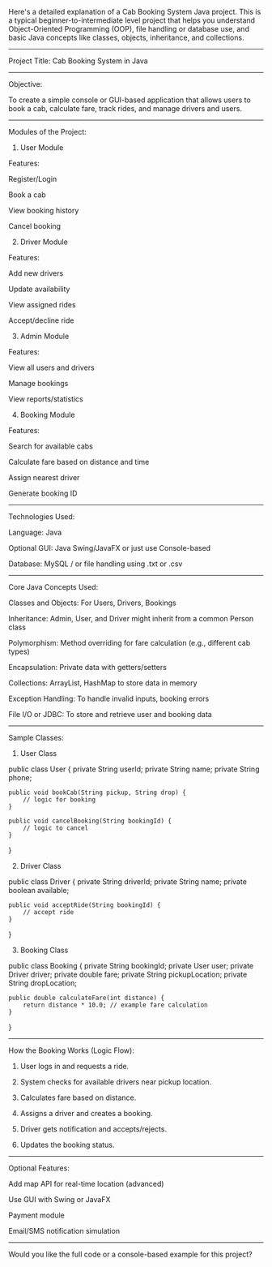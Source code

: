 Here's a detailed explanation of a Cab Booking System Java project. This is a typical beginner-to-intermediate level project that helps you understand Object-Oriented Programming (OOP), file handling or database use, and basic Java concepts like classes, objects, inheritance, and collections.


---

Project Title: Cab Booking System in Java


---

Objective:

To create a simple console or GUI-based application that allows users to book a cab, calculate fare, track rides, and manage drivers and users.


---

Modules of the Project:

1. User Module

Features:

Register/Login

Book a cab

View booking history

Cancel booking



2. Driver Module

Features:

Add new drivers

Update availability

View assigned rides

Accept/decline ride



3. Admin Module

Features:

View all users and drivers

Manage bookings

View reports/statistics



4. Booking Module

Features:

Search for available cabs

Calculate fare based on distance and time

Assign nearest driver

Generate booking ID




---

Technologies Used:

Language: Java

Optional GUI: Java Swing/JavaFX or just use Console-based

Database: MySQL / or file handling using .txt or .csv



---

Core Java Concepts Used:

Classes and Objects: For Users, Drivers, Bookings

Inheritance: Admin, User, and Driver might inherit from a common Person class

Polymorphism: Method overriding for fare calculation (e.g., different cab types)

Encapsulation: Private data with getters/setters

Collections: ArrayList, HashMap to store data in memory

Exception Handling: To handle invalid inputs, booking errors

File I/O or JDBC: To store and retrieve user and booking data



---

Sample Classes:

1. User Class

public class User {
    private String userId;
    private String name;
    private String phone;

    public void bookCab(String pickup, String drop) {
        // logic for booking
    }

    public void cancelBooking(String bookingId) {
        // logic to cancel
    }
}

2. Driver Class

public class Driver {
    private String driverId;
    private String name;
    private boolean available;

    public void acceptRide(String bookingId) {
        // accept ride
    }
}

3. Booking Class

public class Booking {
    private String bookingId;
    private User user;
    private Driver driver;
    private double fare;
    private String pickupLocation;
    private String dropLocation;

    public double calculateFare(int distance) {
        return distance * 10.0; // example fare calculation
    }
}


---

How the Booking Works (Logic Flow):

1. User logs in and requests a ride.


2. System checks for available drivers near pickup location.


3. Calculates fare based on distance.


4. Assigns a driver and creates a booking.


5. Driver gets notification and accepts/rejects.


6. Updates the booking status.




---

Optional Features:

Add map API for real-time location (advanced)

Use GUI with Swing or JavaFX

Payment module

Email/SMS notification simulation



---

Would you like the full code or a console-based example for this project?

